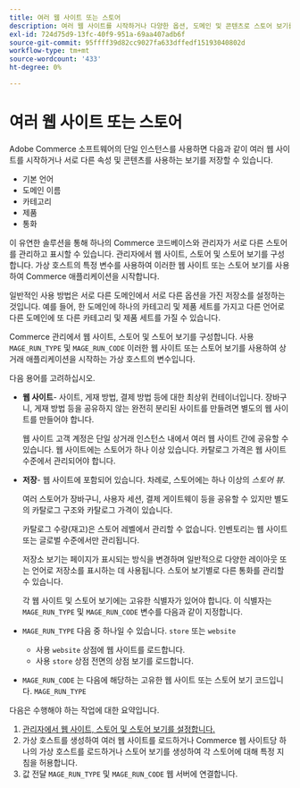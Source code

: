 ```yaml
---
title: 여러 웹 사이트 또는 스토어
description: 여러 웹 사이트를 시작하거나 다양한 옵션, 도메인 및 콘텐츠로 스토어 보기를 구현하는 방법에 대해 알아봅니다.
exl-id: 724d75d9-13fc-40f9-951a-69aa407adb6f
source-git-commit: 95ffff39d82cc9027fa633dffedf15193040802d
workflow-type: tm+mt
source-wordcount: '433'
ht-degree: 0%

---
```


# 여러 웹 사이트 또는 스토어

Adobe Commerce 소프트웨어의 단일 인스턴스를 사용하면 다음과 같이 여러 웹 사이트를 시작하거나 서로 다른 속성 및 콘텐츠를 사용하는 보기를 저장할 수 있습니다.

- 기본 언어
- 도메인 이름
- 카테고리
- 제품
- 통화

이 유연한 솔루션을 통해 하나의 Commerce 코드베이스와 관리자가 서로 다른 스토어를 관리하고 표시할 수 있습니다. 관리자에서 웹 사이트, 스토어 및 스토어 보기를 구성합니다. 가상 호스트의 특정 변수를 사용하여 이러한 웹 사이트 또는 스토어 보기를 사용하여 Commerce 애플리케이션을 시작합니다.

일반적인 사용 방법은 서로 다른 도메인에서 서로 다른 옵션을 가진 저장소를 설정하는 것입니다. 예를 들어, 한 도메인에 하나의 카테고리 및 제품 세트를 가지고 다른 언어로 다른 도메인에 또 다른 카테고리 및 제품 세트를 가질 수 있습니다.

Commerce 관리에서 웹 사이트, 스토어 및 스토어 보기를 구성합니다. 사용 `MAGE_RUN_TYPE` 및 `MAGE_RUN_CODE` 이러한 웹 사이트 또는 스토어 보기를 사용하여 상거래 애플리케이션을 시작하는 가상 호스트의 변수입니다.

다음 용어를 고려하십시오.

- **웹 사이트**- 사이트, 게재 방법, 결제 방법 등에 대한 최상위 컨테이너입니다. 장바구니, 게재 방법 등을 공유하지 않는 완전히 분리된 사이트를 만들려면 별도의 웹 사이트를 만들어야 합니다.

   웹 사이트 고객 계정은 단일 상거래 인스턴스 내에서 여러 웹 사이트 간에 공유할 수 있습니다. 웹 사이트에는 스토어가 하나 이상 있습니다. 카탈로그 가격은 웹 사이트 수준에서 관리되어야 합니다.

- **저장**- 웹 사이트에 포함되어 있습니다. 차례로, 스토어에는 하나 이상의 *스토어 뷰*.

   여러 스토어가 장바구니, 사용자 세션, 결제 게이트웨이 등을 공유할 수 있지만 별도의 카탈로그 구조와 카탈로그 가격이 있습니다.

   카탈로그 수량(재고)은 스토어 레벨에서 관리할 수 없습니다. 인벤토리는 웹 사이트 또는 글로벌 수준에서만 관리됩니다.

   저장소 보기는 페이지가 표시되는 방식을 변경하며 일반적으로 다양한 레이아웃 또는 언어로 저장소를 표시하는 데 사용됩니다. 스토어 보기별로 다른 통화를 관리할 수 있습니다.

   각 웹 사이트 및 스토어 보기에는 고유한 식별자가 있어야 합니다. 이 식별자는 `MAGE_RUN_TYPE` 및 `MAGE_RUN_CODE` 변수를 다음과 같이 지정합니다.

- `MAGE_RUN_TYPE` 다음 중 하나일 수 있습니다. `store` 또는 `website`

   - 사용 `website` 상점에 웹 사이트를 로드합니다.
   - 사용 `store` 상점 전면의 상점 보기를 로드합니다.

- `MAGE_RUN_CODE` 는 다음에 해당하는 고유한 웹 사이트 또는 스토어 보기 코드입니다. `MAGE_RUN_TYPE`

다음은 수행해야 하는 작업에 대한 요약입니다.

1. [관리자에서 웹 사이트, 스토어 및 스토어 보기를 설정합니다.](ms-admin.md)
1. 가상 호스트를 생성하여 여러 웹 사이트를 로드하거나 Commerce 웹 사이트당 하나의 가상 호스트를 로드하거나 스토어 보기를 생성하여 각 스토어에 대해 특정 지침을 허용합니다.
1. 값 전달 `MAGE_RUN_TYPE` 및 `MAGE_RUN_CODE` 웹 서버에 연결합니다.

